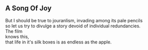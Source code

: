 A Song Of Joy
-------------
But I should be true to jouranlism, invading among its pale pencils  
so let us try to divulge a story devoid of individual redundancies.  
The film  
knows this,  
that life in it's silk boxes is as endless as the apple.  
